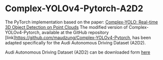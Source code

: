 # Complex-YOLOv4-Pytorch-A2D2

The PyTorch implementation based on the paper: [Complex-YOLO: Real-time 3D Object Detection on Point Clouds](https://arxiv.org/pdf/1803.06199.pdf)
The modified version of Complex-YOLOv4-Pytorch, available at the GitHub repository [link]https://github.com/maudzung/Complex-YOLOv4-Pytorch, has been adapted specifically for the Audi Autonomous Driving Dataset (A2D2).

Audi Autonomous Driving Dataset (A2D2) can be downloaded form [here](https://aev-autonomous-driving-dataset.s3.eu-central-1.amazonaws.com/camera_lidar_semantic_bboxes.tar)

